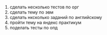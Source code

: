 1) сделать несколько тестов по орг
2) сделать тему по эвм
3) сделать нксколько заданий по английскому
4) пройти тему на яндекс практикум
5) поделать тесты по опд
